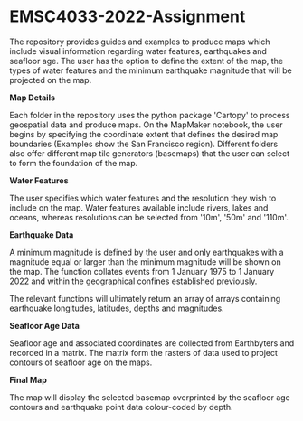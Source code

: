 # EMSC4033-2022-Assignment
The repository provides guides and examples to produce maps which include visual information regarding water features, earthquakes and seafloor age. The user has the option to define the extent of the map, the types of water features and the minimum earthquake magnitude that will be projected on the map. 

**Map Details**

Each folder in the repository uses the python package 'Cartopy' to process geospatial data and produce maps. On the MapMaker notebook, the user begins by specifying the coordinate extent that defines the desired map boundaries (Examples show the San Francisco region). Different folders also offer different map tile generators (basemaps) that the user can select to form the foundation of the map. 

**Water Features**

The user specifies which water features and the resolution they wish to include on the map. Water features available include rivers, lakes and oceans, whereas resolutions can be selected from '10m', '50m' and '110m'.  

**Earthquake Data**

A minimum magnitude is defined by the user and only earthquakes with a magnitude equal or larger than the minimum magnitude will be shown on the map. The function collates events from 1 January 1975 to 1 January 2022 and within the geographical confines established previously. 

The relevant functions will ultimately return an array of arrays containing earthquake longitudes, latitudes, depths and magnitudes. 

**Seafloor Age Data**

Seafloor age and associated coordinates are collected from Earthbyters and recorded in a matrix. The matrix form the rasters of data used to project contours of seafloor age on the maps. 

**Final Map**

The map will display the selected basemap overprinted by the seafloor age contours and earthquake point data colour-coded by depth.
